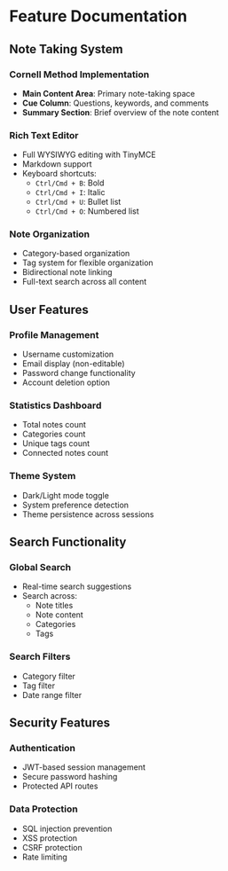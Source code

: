 # Feature Documentation

## Note Taking System

### Cornell Method Implementation
- **Main Content Area**: Primary note-taking space
- **Cue Column**: Questions, keywords, and comments
- **Summary Section**: Brief overview of the note content

### Rich Text Editor
- Full WYSIWYG editing with TinyMCE
- Markdown support
- Keyboard shortcuts:
  - `Ctrl/Cmd + B`: Bold
  - `Ctrl/Cmd + I`: Italic
  - `Ctrl/Cmd + U`: Bullet list
  - `Ctrl/Cmd + O`: Numbered list

### Note Organization
- Category-based organization
- Tag system for flexible organization
- Bidirectional note linking
- Full-text search across all content

## User Features

### Profile Management
- Username customization
- Email display (non-editable)
- Password change functionality
- Account deletion option

### Statistics Dashboard
- Total notes count
- Categories count
- Unique tags count
- Connected notes count

### Theme System
- Dark/Light mode toggle
- System preference detection
- Theme persistence across sessions

## Search Functionality

### Global Search
- Real-time search suggestions
- Search across:
  - Note titles
  - Note content
  - Categories
  - Tags

### Search Filters
- Category filter
- Tag filter
- Date range filter

## Security Features

### Authentication
- JWT-based session management
- Secure password hashing
- Protected API routes

### Data Protection
- SQL injection prevention
- XSS protection
- CSRF protection
- Rate limiting